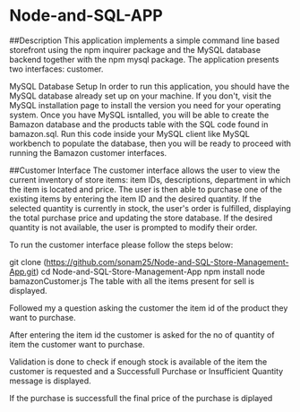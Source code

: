# Node-and-SQL-APP

##Description
This application implements a simple command line based storefront using the npm inquirer package and the MySQL database backend together with the npm mysql package. The application presents two interfaces: customer.

MySQL Database Setup
In order to run this application, you should have the MySQL database already set up on your machine. If you don't, visit the MySQL installation page to install the version you need for your operating system. Once you have MySQL isntalled, you will be able to create the Bamazon database and the products table with the SQL code found in bamazon.sql. Run this code inside your MySQL client like MySQL workbench to populate the database, then you will be ready to proceed with running the Bamazon customer interfaces.

##Customer Interface
The customer interface allows the user to view the current inventory of store items: item IDs, descriptions, department in which the item is located and price. The user is then able to purchase one of the existing items by entering the item ID and the desired quantity. If the selected quantity is currently in stock, the user's order is fulfilled, displaying the total purchase price and updating the store database. If the desired quantity is not available, the user is prompted to modify their order.

To run the customer interface please follow the steps below:

git clone (https://github.com/sonam25/Node-and-SQL-Store-Management-App.git)
cd Node-and-SQL-Store-Management-App
npm install
node bamazonCustomer.js
The table with all the items present for sell is displayed.

Followed my a question asking the customer the item id of the product they want to purchase.

After entering the item id the customer is asked for the no of quantity of item the customer want to purchase.

Validation is done to check if enough stock is available of the item the customer is requested and a Successfull Purchase or Insufficient Quantity message is displayed.

If the purchase is successfull the final price of the purchase is diplayed


